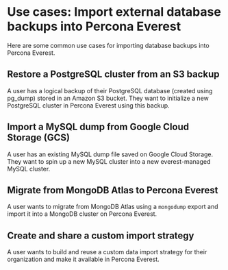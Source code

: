 # Use cases: Import external database backups into Percona Everest

Here are some common use cases for importing database backups into Percona Everest.

## Restore a PostgreSQL cluster from an S3 backup

A user has a logical backup of their PostgreSQL database (created using pg_dump) stored in an Amazon S3 bucket. They want to initialize a new PostgreSQL cluster in Percona Everest using this backup.


## Import a MySQL dump from Google Cloud Storage (GCS)

A user has an existing MySQL dump file saved on Google Cloud Storage. They want to spin up a new MySQL cluster into a new everest-managed MySQL cluster.

## Migrate from MongoDB Atlas to Percona Everest

A user wants to migrate from MongoDB Atlas using a `mongodump` export and import it into a MongoDB cluster on Percona Everest.


## Create and share a custom import strategy

A user wants to build and reuse a custom data import strategy for their organization and make it available in Percona Everest.


